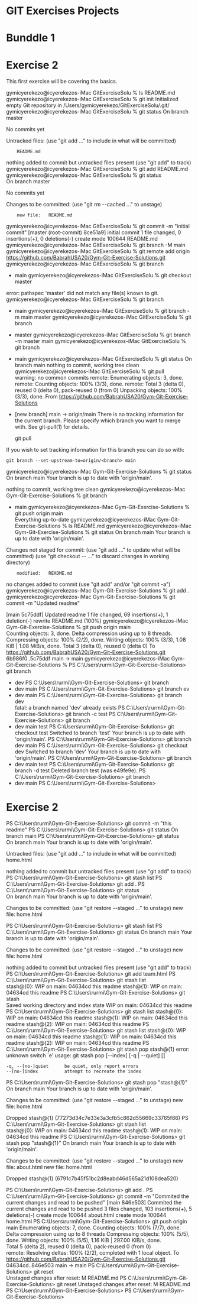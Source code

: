 # GIT Exercises Projects
# Bunddle 1  
# Exercise 2
This first exercise will be covering the basics.

gymicyerekezo@icyerekezos-iMac GitExerciseSolu % ls
README.md
gymicyerekezo@icyerekezos-iMac GitExerciseSolu % git init
Initialized empty Git repository in /Users/gymicyerekezo/GitExerciseSolu/.git/
gymicyerekezo@icyerekezos-iMac GitExerciseSolu % git status
On branch master

No commits yet

Untracked files:
  (use "git add <file>..." to include in what will be committed)

        README.md

nothing added to commit but untracked files present (use "git add" to track)
gymicyerekezo@icyerekezos-iMac GitExerciseSolu % git add README.md
gymicyerekezo@icyerekezos-iMac GitExerciseSolu % git status       
On branch master

No commits yet

Changes to be committed:
  (use "git rm --cached <file>..." to unstage)

        new file:   README.md

gymicyerekezo@icyerekezos-iMac GitExerciseSolu % git commit -m "initial commit"
[master (root-commit) 8ce51a9] initial commit
 1 file changed, 0 insertions(+), 0 deletions(-)
 create mode 100644 README.md
gymicyerekezo@icyerekezos-iMac GitExerciseSolu % git branch -M main
gymicyerekezo@icyerekezos-iMac GitExerciseSolu % git remote add origin https://github.com/BabrahUSA20/Gym-Git-Exercise-Solutions.git
gymicyerekezo@icyerekezos-iMac GitExerciseSolu % git branch        
* main
gymicyerekezo@icyerekezos-iMac GitExerciseSolu % git checkout master

error: pathspec 'master' did not match any file(s) known to git.
gymicyerekezo@icyerekezos-iMac GitExerciseSolu % git branch         
* main
gymicyerekezo@icyerekezos-iMac GitExerciseSolu % git branch -m main master
gymicyerekezo@icyerekezos-iMac GitExerciseSolu % git branch               
* master
gymicyerekezo@icyerekezos-iMac GitExerciseSolu % git branch -m  master main
gymicyerekezo@icyerekezos-iMac GitExerciseSolu % git branch                
* main
gymicyerekezo@icyerekezos-iMac GitExerciseSolu % git status
On branch main
nothing to commit, working tree clean
gymicyerekezo@icyerekezos-iMac GitExerciseSolu % git pull  
warning: no common commits
remote: Enumerating objects: 3, done.
remote: Counting objects: 100% (3/3), done.
remote: Total 3 (delta 0), reused 0 (delta 0), pack-reused 0 (from 0)
Unpacking objects: 100% (3/3), done.
From https://github.com/BabrahUSA20/Gym-Git-Exercise-Solutions
 * [new branch]      main       -> origin/main
There is no tracking information for the current branch.
Please specify which branch you want to merge with.
See git-pull(1) for details.

    git pull <remote> <branch>

If you wish to set tracking information for this branch you can do so with:

    git branch --set-upstream-to=origin/<branch> main
gymicyerekezo@icyerekezos-iMac Gym-Git-Exercise-Solutions % git status
On branch main
Your branch is up to date with 'origin/main'.

nothing to commit, working tree clean
gymicyerekezo@icyerekezos-iMac Gym-Git-Exercise-Solutions % git branch     
* main
gymicyerekezo@icyerekezos-iMac Gym-Git-Exercise-Solutions % git push origin main                           
Everything up-to-date
gymicyerekezo@icyerekezos-iMac Gym-Git-Exercise-Solutions % ls
README.md
gymicyerekezo@icyerekezos-iMac Gym-Git-Exercise-Solutions % git status
On branch main
Your branch is up to date with 'origin/main'.

Changes not staged for commit:
  (use "git add <file>..." to update what will be committed)
  (use "git checkout -- <file>..." to discard changes in working directory)

        modified:   README.md

no changes added to commit (use "git add" and/or "git commit -a")
gymicyerekezo@icyerekezos-iMac Gym-Git-Exercise-Solutions % git add . 
gymicyerekezo@icyerekezos-iMac Gym-Git-Exercise-Solutions % git commit -m "Updated readme"  

[main 5c75ddf] Updated readme
 1 file changed, 69 insertions(+), 1 deletion(-)
 rewrite README.md (100%)
gymicyerekezo@icyerekezos-iMac Gym-Git-Exercise-Solutions % git push origin main          
Counting objects: 3, done.
Delta compression using up to 8 threads.
Compressing objects: 100% (2/2), done.
Writing objects: 100% (3/3), 1.08 KiB | 1.08 MiB/s, done.
Total 3 (delta 0), reused 0 (delta 0)
To https://github.com/BabrahUSA20/Gym-Git-Exercise-Solutions.git
   6b986f0..5c75ddf  main -> main
gymicyerekezo@icyerekezos-iMac Gym-Git-Exercise-Solutions % 
PS C:\Users\rurmi\Gym-Git-Exercise-Solutions> git branch
* dev
PS C:\Users\rurmi\Gym-Git-Exercise-Solutions> git branch
* dev
  main
PS C:\Users\rurmi\Gym-Git-Exercise-Solutions> git branch  ev     
* dev
  main
PS C:\Users\rurmi\Gym-Git-Exercise-Solutions> git branch dev   
fatal: a branch named 'dev' already exists
PS C:\Users\rurmi\Gym-Git-Exercise-Solutions> git branch -c test
PS C:\Users\rurmi\Gym-Git-Exercise-Solutions> git branch       
* dev
  main
  test
PS C:\Users\rurmi\Gym-Git-Exercise-Solutions>
                                              git checkout test
Switched to branch 'test'
Your branch is up to date with 'origin/main'.
PS C:\Users\rurmi\Gym-Git-Exercise-Solutions> git branch       
  dev
  main
PS C:\Users\rurmi\Gym-Git-Exercise-Solutions> git checkout dev
Switched to branch 'dev'
Your branch is up to date with 'origin/main'.
PS C:\Users\rurmi\Gym-Git-Exercise-Solutions> git branch
* dev
  main
  test
PS C:\Users\rurmi\Gym-Git-Exercise-Solutions> git branch -d test
Deleted branch test (was e49fe9e).
PS C:\Users\rurmi\Gym-Git-Exercise-Solutions> git branch
* dev
  main
PS C:\Users\rurmi\Gym-Git-Exercise-Solutions>

# Exercise 2
PS C:\Users\rurmi\Gym-Git-Exercise-Solutions> git commit -m "this readme" 
PS C:\Users\rurmi\Gym-Git-Exercise-Solutions> git status
On branch main
PS C:\Users\rurmi\Gym-Git-Exercise-Solutions> git status       
On branch main
Your branch is up to date with 'origin/main'.

Untracked files:
  (use "git add <file>..." to include in what will be committed)
        home.html

nothing added to commit but untracked files present (use "git add" to track)
PS C:\Users\rurmi\Gym-Git-Exercise-Solutions> git stash list 
PS C:\Users\rurmi\Gym-Git-Exercise-Solutions> git add .
PS C:\Users\rurmi\Gym-Git-Exercise-Solutions> git status     
On branch main
Your branch is up to date with 'origin/main'.

Changes to be committed:
  (use "git restore --staged <file>..." to unstage)
        new file:   home.html

PS C:\Users\rurmi\Gym-Git-Exercise-Solutions> git stash list
PS C:\Users\rurmi\Gym-Git-Exercise-Solutions> git status
On branch main
Your branch is up to date with 'origin/main'.

Changes to be committed:
  (use "git restore --staged <file>..." to unstage)
        new file:   home.html

nothing added to commit but untracked files present (use "git add" to track)
PS C:\Users\rurmi\Gym-Git-Exercise-Solutions> git add team.html
PS C:\Users\rurmi\Gym-Git-Exercise-Solutions> git stash list   
stash@{0}: WIP on main: 04634cd this readme
stash@{1}: WIP on main: 04634cd this readme
PS C:\Users\rurmi\Gym-Git-Exercise-Solutions> git stash        
Saved working directory and index state WIP on main: 04634cd this readme
PS C:\Users\rurmi\Gym-Git-Exercise-Solutions> git stash list
stash@{0}: WIP on main: 04634cd this readme
stash@{1}: WIP on main: 04634cd this readme
stash@{2}: WIP on main: 04634cd this readme
PS C:\Users\rurmi\Gym-Git-Exercise-Solutions> git stash list
stash@{0}: WIP on main: 04634cd this readme
stash@{1}: WIP on main: 04634cd this readme
stash@{2}: WIP on main: 04634cd this readme
PS C:\Users\rurmi\Gym-Git-Exercise-Solutions> git stash pop stash@{1}
error: unknown switch `e'
usage: git stash pop [--index] [-q | --quiet] [<stash>]

    -q, --[no-]quiet      be quiet, only report errors
    --[no-]index          attempt to recreate the index

PS C:\Users\rurmi\Gym-Git-Exercise-Solutions> git stash pop "stash@{1}"
On branch main
Your branch is up to date with 'origin/main'.

Changes to be committed:
  (use "git restore --staged <file>..." to unstage)
        new file:   home.html

Dropped stash@{1} (77273d34c7e33e3a3cfb5c862d55669c33765f86)
PS C:\Users\rurmi\Gym-Git-Exercise-Solutions> git stash list           
stash@{0}: WIP on main: 04634cd this readme
stash@{1}: WIP on main: 04634cd this readme
PS C:\Users\rurmi\Gym-Git-Exercise-Solutions> git stash pop "stash@{1}"
On branch main
Your branch is up to date with 'origin/main'.

Changes to be committed:
  (use "git restore --staged <file>..." to unstage)
        new file:   about.html
        new file:   home.html

Dropped stash@{1} (6791c7b45f51bc2d8eabd46d565a21d108dea520)

PS C:\Users\rurmi\Gym-Git-Exercise-Solutions> git add .
PS C:\Users\rurmi\Gym-Git-Exercise-Solutions> git commit -m "Commited the current changes and read to be pushed" 
[main 846e503] Commited the current changes and read to be pushed
 3 files changed, 103 insertions(+), 5 deletions(-)
 create mode 100644 about.html
 create mode 100644 home.html
PS C:\Users\rurmi\Gym-Git-Exercise-Solutions> git push origin main
Enumerating objects: 7, done.
Counting objects: 100% (7/7), done.
Delta compression using up to 8 threads
Compressing objects: 100% (5/5), done.
Writing objects: 100% (5/5), 1.16 KiB | 297.00 KiB/s, done.    
Total 5 (delta 2), reused 0 (delta 0), pack-reused 0 (from 0)  
remote: Resolving deltas: 100% (2/2), completed with 1 local object.
To https://github.com/BabrahUSA20/Gym-Git-Exercise-Solutions.git
   04634cd..846e503  main -> main
PS C:\Users\rurmi\Gym-Git-Exercise-Solutions> git reset         
Unstaged changes after reset:
M       README.md
PS C:\Users\rurmi\Gym-Git-Exercise-Solutions> git reset
Unstaged changes after reset:
M       README.md
PS C:\Users\rurmi\Gym-Git-Exercise-Solutions> 
PS C:\Users\rurmi\Gym-Git-Exercise-Solutions> 